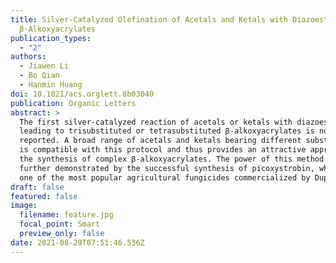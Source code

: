 ```yaml
---
title: Silver-Catalyzed Olefination of Acetals and Ketals with Diazoesters to
  β‑Alkoxyacrylates
publication_types:
  - "2"
authors:
  - Jiawen Li
  - Bo Qian
  - Hanmin Huang
doi: 10.1021/acs.orglett.8b03040
publication: Organic Letters
abstract: >
  The first silver-catalyzed reaction of acetals or ketals with diazoesters
  leading to trisubstituted or tetrasubstituted β-alkoxyacrylates is now
  reported. A broad range of acetals and ketals bearing different substituents
  is compatible with this protocol and thus provides an attractive approach for
  the synthesis of complex β-alkoxyacrylates. The power of this method was
  further demonstrated by the successful synthesis of picoxystrobin, which is
  one of the most popular agricultural fungicides commercialized by Dupont.
draft: false
featured: false
image:
  filename: feature.jpg
  focal_point: Smart
  preview_only: false
date: 2021-08-29T07:51:46.536Z
---
```

